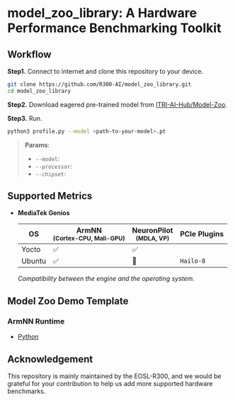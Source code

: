 # model_zoo_library: A Hardware Performance Benchmarking Toolkit

## Workflow

**Step1.** Connect to internet and clone this repository to your device.
  ```bash
  git clone https://github.com/R300-AI/model_zoo_library.git
  cd model_zoo_library
  ```

**Step2.** Download eagered pre-trained model from [ITRI-AI-Hub/Model-Zoo](https://github.com/R300-AI/ITRI-AI-Hub/tree/main/Model-Zoo).

**Step3.** Run.
  ```bash
  python3 profile.py --model <path-to-your-model>.pt
  ```
> **Params**: <br>
> * `--model`: <br>
> * `--processor`: <br>
> * `--chipset`: <br>

## Supported Metrics

* **MediaTek Genios**
  
  |         OS       | ArmNN<br><sup>(Cortex-CPU, Mali-GPU)  | NeuronPilot<br><sup>(MDLA, VP)  |          PCIe Plugins          |
  |         ----     |         --------------------          |       -------------------       |      -------------------       |
  |      Yocto       |        :white_check_mark:             |       :white_check_mark:        |                                |
  |      Ubuntu      |          :white_check_mark:           |       :black_square_button:     |  `Hailo-8`                     |

  *Compatibility between the engine and the operating system.*

## Model Zoo Demo Template
### ArmNN Runtime
* [Python](https://github.com/R300-AI/model_zoo_library/blob/main/template/armnn.py)
  
## Acknowledgement

This repository is mainly maintained by the EOSL-R300, and we would be grateful for your contribution to help us add more supported hardware benchmarks.
